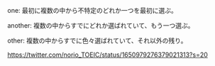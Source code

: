 one:
最初に複数の中から不特定のどれか一つを最初に選ぶ。

another:
複数の中からすでにどれか選ばれていて、もう一つ選ぶ。

other:
複数の中からすでに色々選ばれていて、それ以外の残り。

https://twitter.com/norio_TOEIC/status/1650979276379021313?s=20
